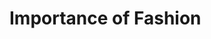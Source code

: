 <html>
  <head>
    <title>Current Fashion Trends</title>
  </head>
  <body>
    <h1>Importance of Fashion</h1>
  </body>
